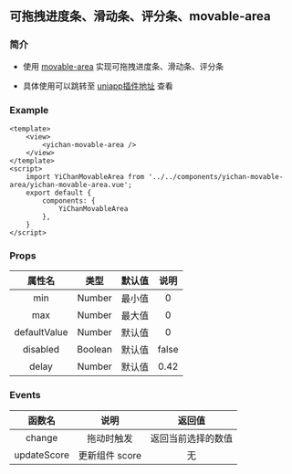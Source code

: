 ## 可拖拽进度条、滑动条、评分条、movable-area

### 简介

- 使用 [movable-area](https://developers.weixin.qq.com/miniprogram/dev/component/movable-area.html) 实现可拖拽进度条、滑动条、评分条

- 具体使用可以跳转至 [uniapp插件地址](https://ext.dcloud.net.cn/plugin?id=6274) 查看

### Example
```
<template>
	<view>
		<yichan-movable-area />
	</view>
</template>
<script>
	import YiChanMovableArea from '../../components/yichan-movable-area/yichan-movable-area.vue';
	export default {
		components: {
			YiChanMovableArea
		},
	}
</script>

```
### Props
|  属性名  | 类型 | 默认值 | 说明 |
|  :----:  | :----:  | :----: | :----: |
| min  | Number | 最小值 | 0 |
| max  | Number | 最大值 | 0 |
| defaultValue  | Number | 默认值 | 0 |
| disabled  | Boolean | 默认值 | false |
| delay  | Number | 默认值 | 0.42 |
### Events
|  函数名  | 说明 | 返回值 |
| :----:  | :----: | :----: |
| change  | 拖动时触发 | 返回当前选择的数值 |
| updateScore  | 更新组件 score | 无 |


<!-- 发布时需要 将  components 文件夹复制到 release/yichan-movable-area 下，然后 将 yichan-movable-area 打包 上传即可 -->